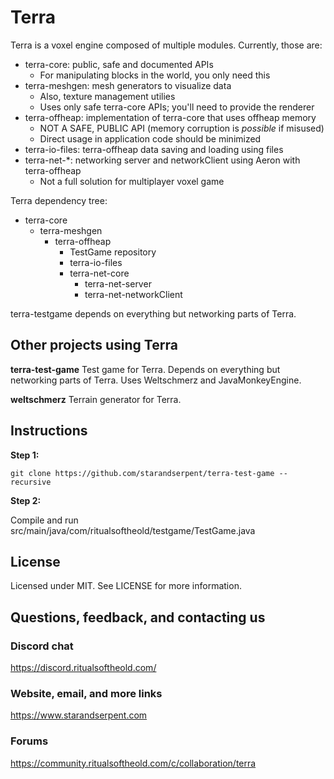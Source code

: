# Terra
Terra is a voxel engine composed of multiple modules. Currently, those are:

* terra-core: public, safe and documented APIs
  * For manipulating blocks in the world, you only need this
* terra-meshgen: mesh generators to visualize data
  * Also, texture management utilies
  * Uses only safe terra-core APIs; you'll need to provide the renderer
* terra-offheap: implementation of terra-core that uses offheap memory
  * NOT A SAFE, PUBLIC API (memory corruption is *possible* if misused)
  * Direct usage in application code should be minimized
* terra-io-files: terra-offheap data saving and loading using files
* terra-net-*: networking server and networkClient using Aeron with terra-offheap
  * Not a full solution for multiplayer voxel game
  
Terra dependency tree:
* terra-core
  * terra-meshgen
    * terra-offheap
        * TestGame repository
        * terra-io-files
        * terra-net-core
            * terra-net-server
            * terra-net-networkClient
      
terra-testgame depends on everything but networking parts of Terra.

## Other projects using Terra
**terra-test-game** Test game for Terra. Depends on everything but networking parts of Terra. Uses Weltschmerz and JavaMonkeyEngine.

**weltschmerz** Terrain generator for Terra.

## Instructions
**Step 1:**

```
git clone https://github.com/starandserpent/terra-test-game --recursive
```

**Step 2:**

Compile and run src/main/java/com/ritualsoftheold/testgame/TestGame.java

## License
Licensed under MIT. See LICENSE for more information.

## Questions, feedback, and contacting us

### Discord chat
https://discord.ritualsoftheold.com/

### Website, email, and more links
https://www.starandserpent.com

### Forums
https://community.ritualsoftheold.com/c/collaboration/terra

